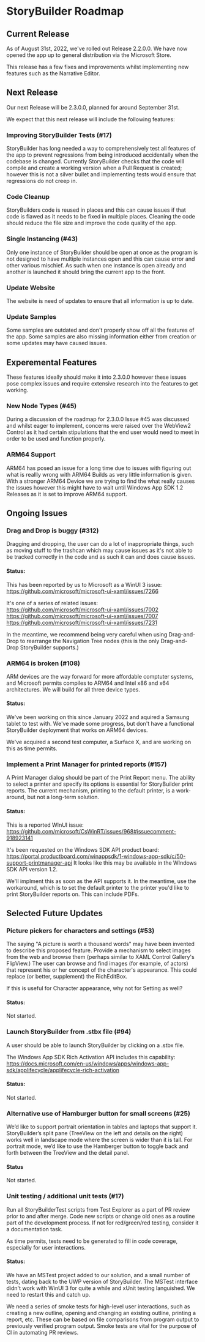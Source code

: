 # StoryBuilder Roadmap

## Current Release

As of August 31st, 2022, we've rolled out Release 2.2.0.0. We have now opened the app up to general distribution via the Microsoft Store. 

This release has a few fixes and improvements whilst implementing new features such as the Narrative Editor.

## Next Release

Our next Release will be 2.3.0.0, planned for around September 31st. 

We expect that this next release will include the following features:

### Improving StoryBuilder Tests (#17)
StoryBuilder has long needed a way to comprehensively test all features of the app to prevent regressions from being introduced accidentally when the codebase is changed. Currently StoryBuilder checks that the code will compile and create a working version when a Pull Request is created; however this is not a silver bullet and implementing tests would ensure that regressions do not creep in.

### Code Cleanup 
StoryBuilders code is reused in places and this can cause issues if that code is flawed as it needs to be fixed in multiple places.
Cleaning the code should reduce the file size and improve the code quality of the app.

### Single Instancing (#43)
Only one instance of StoryBuilder should be open at once as the program is not designed to have multiple instances open and this can cause error and other various mischief. As such when one instance is open already and another is launched it should bring the current app to the front.

### Update Website
The website is need of updates to ensure that all information is up to date.

### Update Samples
Some samples are outdated and don't properly show off all the features of the app.
Some samples are also missing information either from creation or some updates may have caused issues.

## Experemental Features
These features ideally should make it into 2.3.0.0 however these issues pose complex issues and require extensive research into the features to get working.

### New Node Types (#45)
During a discussion of the roadmap for 2.3.0.0 Issue #45 was discussed and whilst eager to implement, concerns were raised over the WebView2 Control as it had certain stipulations that the end user would need to meet in order to be used and function properly.

### ARM64 Support
ARM64 has posed an issue for a long time due to issues with figuring out what is reallly wrong with ARM64 Builds as very little information is given. With a stronger ARM64 Device we are trying to find the what really causes the issues however this might have to wait until Windows App SDK 1.2 Releases as it is set to improve ARM64 support.

## Ongoing Issues

### Drag and Drop is buggy (#312)

Dragging and dropping, the user can do a lot of inappropriate things, such as moving stuff to the trashcan which may cause issues as it's not able to be tracked correctly in the code and as such it can and does cause issues.

#### Status:

This has been reported by us to Microsoft as a WinUI 3 issue:
https://github.com/microsoft/microsoft-ui-xaml/issues/7266

It's one of a series of related issues:
https://github.com/microsoft/microsoft-ui-xaml/issues/7002
https://github.com/microsoft/microsoft-ui-xaml/issues/7007
https://github.com/microsoft/microsoft-ui-xaml/issues/7231

In the meantime, we recommend being very careful when using Drag-and-Drop
to rearrange the Navigation Tree nodes (this is the only Drag-and-Drop
StoryBuilder supports.)

### ARM64 is broken (#108)

ARM devices are the way forward for more affordable comptuter systems, 
and Microsoft permits compiles to ARM64 and Intel x86 and x64
architectures.  We will build for all three device types.

#### Status: 

We've been working on this since January 2022 and aquired a Samsung
tablet to test with. We've made some progress, but don't have a 
functional StoryBuilder deployment that works on ARM64 devices.

We've acquired a second test computer, a Surface X, and are working on this as time permits.

### Implement a Print Manager for printed reports (#157)

A Print Manager dialog should be part of the Print Report menu. The ability to select a printer and specify its options is essential for 
StoryBuilder print reports.
The current mechanism, printing to the default printer, is a work-around, but not a long-term solution.

#### Status:

This is a reported WInUI issue:
https://github.com/microsoft/CsWinRT/issues/968#issuecomment-918923141

It's been requested on the Windows SDK API product board:
https://portal.productboard.com/winappsdk/1-windows-app-sdk/c/50-support-printmanager-api
It looks like this may be available in the WIndows SDK API  version 1.2.

We'll implment this as soon as the API supports it. In the meantime,
use the workaround, which is to set the default printer to the printer
you'd like to print StoryBuilder reports on. This can include PDFs.

## Selected Future Updates 

### Picture pickers for characters and settings (#53)

The saying "A picture is worth a thousand words" may have been invented 
to describe this proposed feature. Provide a
mechanism to select images from the web and browse them (perhaps 
similar to XAML Control Gallery's FlipView.) The user
can browse and find images (for example, of actors) that represent 
his or her concept of the character's appearance. This could 
replace (or better, supplement) the RichEditBox.

If this is useful for Character appearance, why not for Setting as well?

#### Status:

Not started.

### Launch StoryBuilder from .stbx file (#94)

A user should be able to launch StoryBuilder by clicking on a .stbx file.

The Windows App SDK Rich Activation API includes this capability:
https://docs.microsoft.com/en-us/windows/apps/windows-app-sdk/applifecycle/applifecycle-rich-activation

#### Status:

Not started.

### Alternative use of Hamburger button for small screens (#25)
We’d like to support portrait orientation in tables and laptops that support it.
StoryBuilder’s split pane (TreeView on the left and details on the right) works well in landscape mode where the screen is wider than it is tall. For portrait mode, we’d like to use the Hamberger button to toggle back and forth between the TreeView and the detail panel.
#### Status
Not started.
### Unit testing / additional unit tests (#17)
Run all StoryBuilderTest scripts from Test Explorer as a part of 
PR review prior to and after merge. Code new scripts or change old 
ones as a routine part of the development process. If not for 
red/green/red testing, consider it a documentation task.

As time permits, tests need to be generated to fill in code coverage, 
especially for user interactions.

#### Status:

We have an MSTest project added to our solution, and a small number
of tests, dating back to the UWP version of StoryBuilder. The MSTest 
interface didn't work with WinUI 3 for quite a while and xUnit testing
languished. We need to restart this and catch up.

We need a series of smoke tests for high-level 
user interactions, such as creating a new outline, opening and 
changing an existing outline, printing a report, etc. These can be 
based on file comparisons from program output to previously verified program output. Smoke tests are vital for the purpose
of CI in automating PR reviews.
